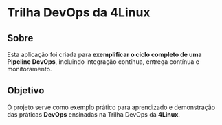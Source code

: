 # Trilha DevOps da 4Linux

## Sobre
Esta aplicação foi criada para **exemplificar o ciclo completo de uma Pipeline DevOps**, incluindo integração contínua, entrega contínua e monitoramento.

## Objetivo
O projeto serve como exemplo prático para aprendizado e demonstração das práticas **DevOps** ensinadas na Trilha DevOps da **4Linux**.
